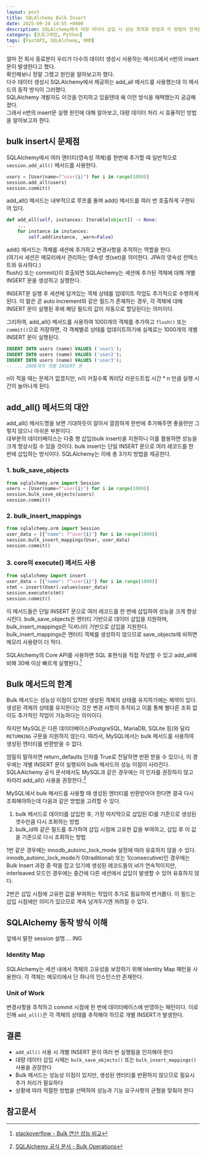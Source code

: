 ```yaml
---
layout: post
title: SQLAlchemy Bulk Insert
date: 2025-09-28 14:55 +0900
description: SQLAlchemy에서 대량 데이터 삽입 시 성능 최적화 방법과 각 방법의 한계점 분석
category: [프로그래밍, Python]
tags: [FastAPI, SQLAlchemy, ORM]
---
```


얼마 전 회사 동료분이 우리가 다수의 데이터 생성시 사용하는 메서드에서 n번의 insert문이 발생한다고 했다.  
확인해보니 정말 그랬고 원인을 알아보고자 했다.  
다수 데이터 생성시 SQLAlchemy에서 제공하는 add_all 메서드를 사용했는데 이 메서드의 동작 방식이 그러했다.  
SQLAlchemy 개발자도 이것을 인지하고 있을텐데 왜 이런 방식을 채택했는지 궁금해졌다.  
그래서 n번의 insert문 실행 원인에 대해 알아보고, 대량 데이터 처리 시 효율적인 방법을 알아보고자 한다.


## bulk insert시 문제점

SQLAlchemy에서 여러 엔터티(영속성 객체)를 한번에 추가할 때 일반적으로 `session.add_all()` 메서드를 사용한다.

```python
users = [User(name=f"user{i}") for i in range(1000)]
session.add_all(users)
session.commit()
```

add_all() 메서드는 내부적으로 루프를 돌며 add() 메서드를 여러 번 호출하게 구현되어 있다.

```python
def add_all(self, instances: Iterable[object]) -> None:
    ...
    for instance in instances:
        self.add(instance, _warn=False)
```

add() 메서드는 객체를 세션에 추가하고 변경사항을 추적하는 역할을 한다.  
(여기서 세션은 메모리에서 관리하는 영속성 셋(set)을 의미한다. JPA의 영속성 컨텍스트와 유사하다.)    
flush() 또는 commit()이 호출되면 SQLAlchemy는 세션에 추가된 객체에 대해 개별 INSERT 문을 생성하고 실행한다.  

INSERT문 실행 후 세션에 담겨있는 객체 상태를 업데이트 작업도 추가적으로 수행하게 된다.
이 말은 곧 auto increment와 같은 필드가 존재하는 경우, 각 객체에 대해 INSERT 문이 실행된 후에 해당 필드의 값이 자동으로 할당된다는 의미이다.

그리하여, add_all() 메서드를 사용하여 1000개의 객체를 추가하고 `flush()` 또는 `commit()`으로 저장하면,
각 객체별로 상태를 업데이트하기에 실제로는 1000개의 개별 INSERT 문이 실행된다.

```sql
INSERT INTO users (name) VALUES ('user1');
INSERT INTO users (name) VALUES ('user2');
INSERT INTO users (name) VALUES ('user3');
-- ... 1000개의 개별 INSERT 문
```

n이 적을 때는 문제가 없겠지만, n이 커질수록 쿼리당 라운드트립 시간 * n 만큼 실행 시간이 늘어나게 된다.

## add_all() 메서드의 대안

add_all() 메서드명을 보면 기대하듯이 알아서 깔끔하게 한번에 추가해주면 좋을련만 그렇지 않으니 아쉬운 부분이다.  
대부분의 데이터베이스는 다중 행 삽입(bulk insert)을 지원하니 이를 활용하면 성능을 크게 향상시킬 수 있을 것이다.
bulk insert는 단일 INSERT 문으로 여러 레코드를 한 번에 삽입하는 방식이다. SQLAlchemy는 이에 총 3가지 방법을 제공한다.

### 1. bulk_save_objects
```python
from sqlalchemy.orm import Session
users = [User(name=f"user{i}") for i in range(1000)]
session.bulk_save_objects(users)
session.commit()
```

### 2. bulk_insert_mappings
```python
from sqlalchemy.orm import Session
user_data = [{"name": f"user{i}"} for i in range(1000)]
session.bulk_insert_mappings(User, user_data)
session.commit()
```

### 3. core의 execute() 메서드 사용
```python
from sqlalchemy import insert
user_data = [{"name": f"user{i}"} for i in range(1000)]
stmt = insert(User).values(user_data)
session.execute(stmt)
session.commit()
```

이 메서드들은 단일 INSERT 문으로 여러 레코드를 한 번에 삽입하여 성능을 크게 향상시킨다.
bulk_save_objects은 엔터티 기반으로 데이터 삽입을 지원하며, bulk_insert_mappings은 딕셔너리 기반으로 삽입을 지원한다.
bulk_insert_mappings은 엔터티 객체를 생성하지 않으므로 save_objects에 비하면 메모리 사용량이 더 적다. 

SQLAlchemy의 Core API를 사용하면 SQL 표현식을 직접 작성할 수 있고 add_all에 비해 30배 이상 빠르게 실행된다.[^footnote]


## Bulk 메서드의 한계

Bulk 메서드는 성능상 이점이 있지만 생성된 객체의 상태를 유지하기에는 제약이 있다.
생성된 객체의 상태를 유지한다는 것은 변경 사항이 추적되고 이를 통해 별다른 조회 없이도 추가적인 작업이 가능하다는 의미이다.


하지만 MySQL은 다른 데이터베이스(PostgreSQL, MariaDB, SQLite 등)와 달리 `RETURNING` 구문을 지원하지 않는다.
따라서, MySQL에서는 bulk 메서드를 사용하여 생성된 엔터티를 반환받을 수 없다.  

엄밀히 말하자면 return_defaults 인자를 True로 전달하면 반환 받을 수 있으나, 이 경우에는 개별 INSERT 문이 실행되어 bulk 메서드의 성능 이점이 사라진다. SQLAAlchemy 공식 문서에서도 MySQL과 같은 경우에는 이 인자를 권장하지 않고 차라리 add_all() 사용을 권장한다.[^fn-nth-2]

MySQL에서 bulk 메서드를 사용할 때 생성된 엔터티를 반환받아야 한다면 결국 다시 조회해야하는데 다음과 같은 방법을 고려할 수 있다.

1. bulk 메서드로 데이터를 삽입한 후, 가장 마지막으로 삽입된 ID를 기준으로 생성된 갯수만큼 다시 조회하는 방법
2. bulk_id와 같은 필드를 추가하여 삽입 시점에 고유한 값을 부여하고, 삽입 후 이 값을 기준으로 다시 조회하는 방법

1번 같은 경우에는 innodb_autoinc_lock_mode 설정에 따라 유효하지 않을 수 있다.   
innodb_autoinc_lock_mode가 0(traditional) 또는 1(consecutive)인 경우에는 Bulk Insert 과정 중 락을 잡고 있기에 생성된 레코드들의 id가 연속적이지만, interleaved 모드인 경우에는 중간에 다른 세션에서 삽입이 발생할 수 있어 유효하지 않다.

2번은 삽입 시점에 고유한 값을 부여하는 작업이 추가로 필요하여 번거롭다. 이 필드는 삽입 시점에만 의미가 있으므로 계속 남겨두기엔 꺼려질 수 있다.

## SQLAlchemy 동작 방식 이해

앞에서 말한 session 설명.... ING

### Identity Map
SQLAlchemy는 세션 내에서 객체의 고유성을 보장하기 위해 Identity Map 패턴을 사용한다. 각 객체는 메모리에서 단 하나의 인스턴스만 존재한다.

### Unit of Work
변경사항을 추적하고 commit 시점에 한 번에 데이터베이스에 반영하는 패턴이다. 이로 인해 `add_all()`은 각 객체의 상태를 추적해야 하므로 개별 INSERT가 발생한다.

## 결론

- `add_all()` 사용 시 개별 INSERT 문이 여러 번 실행됨을 인지해야 한다
- 대량 데이터 삽입 시에는 `bulk_save_objects()` 또는 `bulk_insert_mappings()` 사용을 권장한다
- Bulk 메서드는 성능상 이점이 있지만, 생성된 엔터티를 반환하지 않으므로 필요시 추가 처리가 필요하다
- 상황에 따라 적절한 방법을 선택하여 성능과 기능 요구사항의 균형을 맞춰야 한다


## 참고문서
[^footnote]: [stackoverflow - Bulk 연산 성능 비교](https://stackoverflow.com/questions/3659142/bulk-insert-with-sqlalchemy-orm)  
[^fn-nth-2]: [SQLAlchemy 공식 문서 - Bulk Operations](https://docs.sqlalchemy.org/en/20/orm/session_api.html#sqlalchemy.orm.Session.bulk_save_objects)